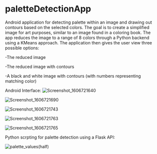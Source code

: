 # paletteDetectionApp
Android application for detecting palette within an image and drawing out contours based on the selected colors. The goal is to create a simplified image for art purposes, similar to an image found in a coloring book. The app reduces the image to a range of 8 colors through a Python backend using a KMeans approach. 
The application then gives the user view three possible options:

-The reduced image

-The reduced image with contours

-A black and white image with contours (with numbers representing matching color)


Android Interface:
![Screenshot_1606721640](https://user-images.githubusercontent.com/54413952/110193715-34bd0c00-7dfb-11eb-91fc-c791a13f5af0.png)

![Screenshot_1606721690](https://user-images.githubusercontent.com/54413952/110193718-3daddd80-7dfb-11eb-8cdf-3f0f6929eb28.png)

![Screenshot_1606721743](https://user-images.githubusercontent.com/54413952/110193719-43a3be80-7dfb-11eb-8f04-a1b1a6ccbecd.png)

![Screenshot_1606721763](https://user-images.githubusercontent.com/54413952/110193720-44d4eb80-7dfb-11eb-86c1-76a56cc8e6ff.png)

![Screenshot_1606721765](https://user-images.githubusercontent.com/54413952/110193722-47cfdc00-7dfb-11eb-9604-2d25136316e6.png)

Python scrpting for palette detection using a Flask API:

![palette_values(half)](https://user-images.githubusercontent.com/54413952/110193725-4c949000-7dfb-11eb-9bff-08fbd0974fd4.png)
